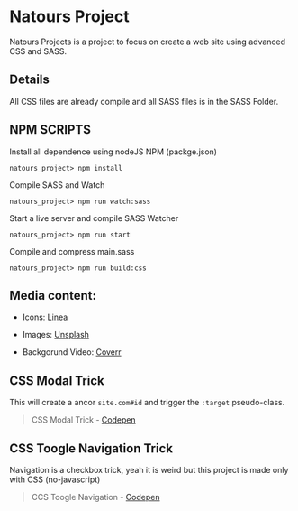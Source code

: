 # Natours Project

Natours Projects is a project to focus on create a web site using advanced CSS and SASS.

## Details

All CSS files are already compile and all SASS files is in the SASS Folder.

## NPM SCRIPTS

Install all dependence using nodeJS NPM (packge.json)
```
natours_project> npm install
```
Compile SASS and Watch
```
natours_project> npm run watch:sass
```
Start a live server and compile SASS Watcher
```
natours_project> npm run start
```
Compile and compress main.sass
```
natours_project> npm run build:css
```

## Media content:

* Icons: [Linea](http://linea.io/)

* Images: [Unsplash](https://unsplash.com/)

* Backgorund Video: [Coverr](http://www.coverr.co)

## CSS Modal Trick

This will create a ancor ```site.com#id``` and trigger the  ```:target``` pseudo-class.

> CSS Modal Trick - [Codepen](https://codepen.io/cyt231/pen/MLzQEp?editors=1100)

## CSS Toogle Navigation Trick

Navigation is a checkbox trick, yeah it is weird but this project is made only with CSS (no-javascript)

> CCS Toogle Navigation - [Codepen](https://codepen.io/cyt231/pen/QYJQLL?editors=0100)
